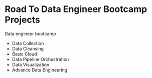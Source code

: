# Road To Data Engineer Bootcamp Projects
Data engineer bootcamp
- Data Collection
- Data Cleansing
- Basic Cloud
- Data Pipeline Orchestration
- Data Visualization
- Advance Data Engineering
